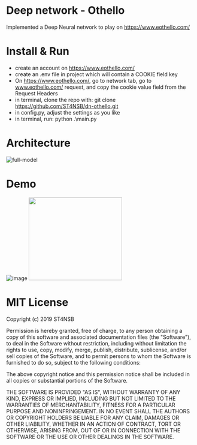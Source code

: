 # Deep network - Othello

Implemented a Deep Neural network to play on https://www.eothello.com/

# Install & Run

- create an account on https://www.eothello.com/
- create an .env file in project which will contain a COOKIE field key
- On https://www.eothello.com/, go to network tab, go to www.eothello.com/ request, and copy the cookie value field from the Request Headers
- in terminal, clone the repo with: git clone https://github.com/ST4NSB/dn-othello.git
- in config.py, adjust the settings as you like
- in terminal, run: python .\main.py

# Architecture

![full-model](https://user-images.githubusercontent.com/38291834/176272139-b2665ec6-3716-4a31-9557-051b1208583b.png)

# Demo

![image](https://user-images.githubusercontent.com/38291834/176273687-17511b0e-f275-4422-b99d-3d9487a07b88.png)
<img src="https://user-images.githubusercontent.com/38291834/176273793-a5b74f84-d2b6-4d09-8ea5-6f8a14f60c35.png" width="249" height="221" />

# MIT License

Copyright (c) 2019 ST4NSB

Permission is hereby granted, free of charge, to any person obtaining a copy of this software and associated documentation files (the "Software"), to deal in the Software without restriction, including without limitation the rights to use, copy, modify, merge, publish, distribute, sublicense, and/or sell copies of the Software, and to permit persons to whom the Software is furnished to do so, subject to the following conditions:

The above copyright notice and this permission notice shall be included in all copies or substantial portions of the Software.

THE SOFTWARE IS PROVIDED "AS IS", WITHOUT WARRANTY OF ANY KIND, EXPRESS OR IMPLIED, INCLUDING BUT NOT LIMITED TO THE WARRANTIES OF MERCHANTABILITY, FITNESS FOR A PARTICULAR PURPOSE AND NONINFRINGEMENT. IN NO EVENT SHALL THE AUTHORS OR COPYRIGHT HOLDERS BE LIABLE FOR ANY CLAIM, DAMAGES OR OTHER LIABILITY, WHETHER IN AN ACTION OF CONTRACT, TORT OR OTHERWISE, ARISING FROM, OUT OF OR IN CONNECTION WITH THE SOFTWARE OR THE USE OR OTHER DEALINGS IN THE SOFTWARE.
